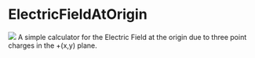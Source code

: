 # ElectricFieldAtOrigin
![]('/ElectricFieldAtOrigin.jpg')
A simple calculator for the Electric Field at the origin due to three point charges in the +(x,y) plane.

